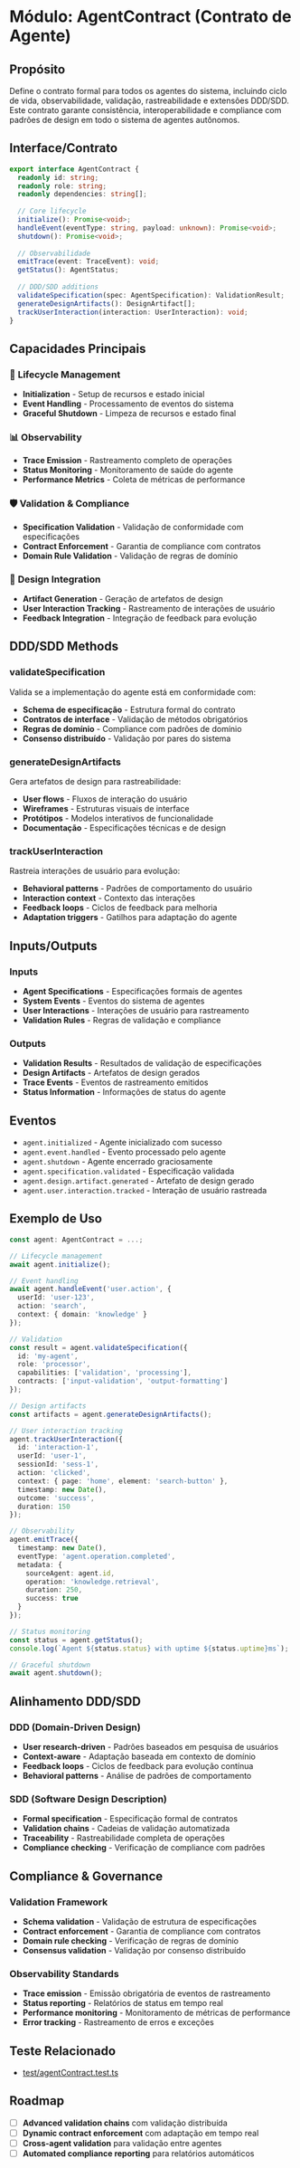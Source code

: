 # Módulo: AgentContract (Contrato de Agente)

## Propósito
Define o contrato formal para todos os agentes do sistema, incluindo ciclo de vida, observabilidade, validação, rastreabilidade e extensões DDD/SDD. Este contrato garante consistência, interoperabilidade e compliance com padrões de design em todo o sistema de agentes autônomos.

## Interface/Contrato
```typescript
export interface AgentContract {
  readonly id: string;
  readonly role: string;
  readonly dependencies: string[];
  
  // Core lifecycle
  initialize(): Promise<void>;
  handleEvent(eventType: string, payload: unknown): Promise<void>;
  shutdown(): Promise<void>;
  
  // Observabilidade
  emitTrace(event: TraceEvent): void;
  getStatus(): AgentStatus;
  
  // DDD/SDD additions
  validateSpecification(spec: AgentSpecification): ValidationResult;
  generateDesignArtifacts(): DesignArtifact[];
  trackUserInteraction(interaction: UserInteraction): void;
}
```

## Capacidades Principais

### 🔄 **Lifecycle Management**
- **Initialization** - Setup de recursos e estado inicial
- **Event Handling** - Processamento de eventos do sistema
- **Graceful Shutdown** - Limpeza de recursos e estado final

### 📊 **Observability**
- **Trace Emission** - Rastreamento completo de operações
- **Status Monitoring** - Monitoramento de saúde do agente
- **Performance Metrics** - Coleta de métricas de performance

### 🛡️ **Validation & Compliance**
- **Specification Validation** - Validação de conformidade com especificações
- **Contract Enforcement** - Garantia de compliance com contratos
- **Domain Rule Validation** - Validação de regras de domínio

### 🎨 **Design Integration**
- **Artifact Generation** - Geração de artefatos de design
- **User Interaction Tracking** - Rastreamento de interações de usuário
- **Feedback Integration** - Integração de feedback para evolução

## DDD/SDD Methods

### **validateSpecification**
Valida se a implementação do agente está em conformidade com:
- **Schema de especificação** - Estrutura formal do contrato
- **Contratos de interface** - Validação de métodos obrigatórios
- **Regras de domínio** - Compliance com padrões de domínio
- **Consenso distribuído** - Validação por pares do sistema

### **generateDesignArtifacts**
Gera artefatos de design para rastreabilidade:
- **User flows** - Fluxos de interação do usuário
- **Wireframes** - Estruturas visuais de interface
- **Protótipos** - Modelos interativos de funcionalidade
- **Documentação** - Especificações técnicas e de design

### **trackUserInteraction**
Rastreia interações de usuário para evolução:
- **Behavioral patterns** - Padrões de comportamento do usuário
- **Interaction context** - Contexto das interações
- **Feedback loops** - Ciclos de feedback para melhoria
- **Adaptation triggers** - Gatilhos para adaptação do agente

## Inputs/Outputs

### **Inputs**
- **Agent Specifications** - Especificações formais de agentes
- **System Events** - Eventos do sistema de agentes
- **User Interactions** - Interações de usuário para rastreamento
- **Validation Rules** - Regras de validação e compliance

### **Outputs**
- **Validation Results** - Resultados de validação de especificações
- **Design Artifacts** - Artefatos de design gerados
- **Trace Events** - Eventos de rastreamento emitidos
- **Status Information** - Informações de status do agente

## Eventos
- `agent.initialized` - Agente inicializado com sucesso
- `agent.event.handled` - Evento processado pelo agente
- `agent.shutdown` - Agente encerrado graciosamente
- `agent.specification.validated` - Especificação validada
- `agent.design.artifact.generated` - Artefato de design gerado
- `agent.user.interaction.tracked` - Interação de usuário rastreada

## Exemplo de Uso
```typescript
const agent: AgentContract = ...;

// Lifecycle management
await agent.initialize();

// Event handling
await agent.handleEvent('user.action', {
  userId: 'user-123',
  action: 'search',
  context: { domain: 'knowledge' }
});

// Validation
const result = agent.validateSpecification({
  id: 'my-agent',
  role: 'processor',
  capabilities: ['validation', 'processing'],
  contracts: ['input-validation', 'output-formatting']
});

// Design artifacts
const artifacts = agent.generateDesignArtifacts();

// User interaction tracking
agent.trackUserInteraction({
  id: 'interaction-1',
  userId: 'user-1',
  sessionId: 'sess-1',
  action: 'clicked',
  context: { page: 'home', element: 'search-button' },
  timestamp: new Date(),
  outcome: 'success',
  duration: 150
});

// Observability
agent.emitTrace({
  timestamp: new Date(),
  eventType: 'agent.operation.completed',
  metadata: {
    sourceAgent: agent.id,
    operation: 'knowledge.retrieval',
    duration: 250,
    success: true
  }
});

// Status monitoring
const status = agent.getStatus();
console.log(`Agent ${status.status} with uptime ${status.uptime}ms`);

// Graceful shutdown
await agent.shutdown();
```

## Alinhamento DDD/SDD

### **DDD (Domain-Driven Design)**
- **User research-driven** - Padrões baseados em pesquisa de usuários
- **Context-aware** - Adaptação baseada em contexto de domínio
- **Feedback loops** - Ciclos de feedback para evolução contínua
- **Behavioral patterns** - Análise de padrões de comportamento

### **SDD (Software Design Description)**
- **Formal specification** - Especificação formal de contratos
- **Validation chains** - Cadeias de validação automatizada
- **Traceability** - Rastreabilidade completa de operações
- **Compliance checking** - Verificação de compliance com padrões

## Compliance & Governance

### **Validation Framework**
- **Schema validation** - Validação de estrutura de especificações
- **Contract enforcement** - Garantia de compliance com contratos
- **Domain rule checking** - Verificação de regras de domínio
- **Consensus validation** - Validação por consenso distribuído

### **Observability Standards**
- **Trace emission** - Emissão obrigatória de eventos de rastreamento
- **Status reporting** - Relatórios de status em tempo real
- **Performance monitoring** - Monitoramento de métricas de performance
- **Error tracking** - Rastreamento de erros e exceções

## Teste Relacionado
- [test/agentContract.test.ts](../../test/agentContract.test.ts)

## Roadmap
- [ ] **Advanced validation chains** com validação distribuída
- [ ] **Dynamic contract enforcement** com adaptação em tempo real
- [ ] **Cross-agent validation** para validação entre agentes
- [ ] **Automated compliance reporting** para relatórios automáticos 